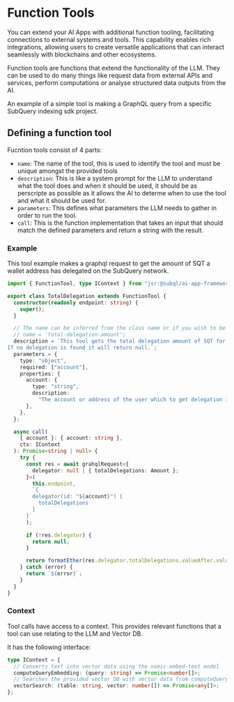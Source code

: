 # Function Tools

You can extend your AI Apps with additional function tooling, facilitating connections to external systems and tools. This capability enables rich integrations, allowing users to create versatile applications that can interact seamlessly with blockchains and other ecosystems.

Function tools are functions that extend the functionality of the LLM. They can be used to do many things like request data from external APIs and services, perform computations or analyse structured data outputs from the AI.

An example of a simple tool is making a GraphQL query from a specific SubQuery indexing sdk project.

## Defining a function tool

Fucntion tools consist of 4 parts:

- `name`: The name of the tool, this is used to identify the tool and must be unique amongst the provided tools
- `description`: This is like a system prompt for the LLM to understand what the tool does and when it should be used, it should be as perscripte as possible as it allows the AI to determe when to use the tool and what it should be used for.
- `parameters`: This defines what parameters the LLM needs to gather in order to run the tool.
- `call`: This is the function implementation that takes an input that should match the defined parameters and return a string with the result.

### Example

This tool example makes a graphql request to get the amount of SQT a wallet address has delegated on the SubQuery network.

```ts
import { FunctionTool, type IContext } from "jsr:@subql/ai-app-framework";

export class TotalDelegation extends FunctionTool {
  constructor(readonly endpoint: string) {
    super();
  }

  // The name can be inferred from the class name or if you wish to be explicit it can be done here
  // name = 'total-delegation-amount';
  description = `This tool gets the total delegation amount of SQT for the given user address.
If no delegation is found it will return null.`;
  parameters = {
    type: "object",
    required: ["account"],
    properties: {
      account: {
        type: "string",
        description:
          "The account or address of the user which to get delegation information for",
      },
    },
  };

  async call(
    { account }: { account: string },
    ctx: IContext
  ): Promise<string | null> {
    try {
      const res = await grahqlRequest<{
        delegator: null | { totalDelegations: Amount };
      }>(
        this.endpoint,
        `{
        delegator(id: "${account}") {
          totalDelegations
        }
      }`
      );

      if (!res.delegator) {
        return null;
      }

      return formatEther(res.delegator.totalDelegations.valueAfter.value);
    } catch (error) {
      return `${error}`;
    }
  }
}
```

### Context

Tool calls have access to a context. This provides relevant functions that a tool can use relating to the LLM and Vector DB.

It has the following interface:

```ts
type IContext = {
  // Converts text into vector data using the nomic-embed-text model
  computeQueryEmbedding: (query: string) => Promise<number[]>;
  // Searches the provided vector DB with vector data from computeQueryEmbedding and returns matching resuls
  vectorSearch: (table: string, vector: number[]) => Promise<any[]>;
};
```
